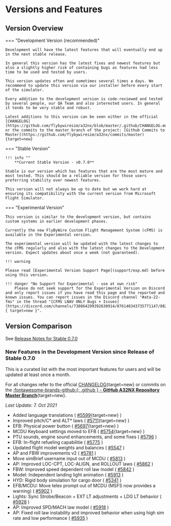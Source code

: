 # Versions and Features

## Version Overview

=== "Development Version (recommended)"

    Development will have the latest features that will eventually end up in the next stable release. 
    
    In general this version has the latest fixes and newest features but also a slightly higher risk of containing bugs as features had less time to be used and tested by users.

    This version updates often and sometimes several times a days. We recommend to update this version via our installer before every start of the simulator.

    Every addition to the development version is code-reviewed and tested by several people, our QA Team and also interested users. In general it tends to be very stable and robust.

    Latest additions to this version can be seen either in the official [CHANGELOG](https://github.com/flybywiresim/a32nx/blob/master/.github/CHANGELOG.md) or the commits to the master branch of the project: [Github Commits to Master](https://github.com/flybywiresim/a32nx/commits/master){target=new}

=== "Stable Version"

    !!! info ""
        **Current Stable Version - v0.7.0**

    Stable is our version which has features that are the most mature and most tested. This should be a reliable version for those users preferring stability over newest features.

    This version will not always be up to date but we work hard at ensuring its compatibility with the current version from Microsoft Flight Simulator.

=== "Experimental Version"

    This version is similar to the development version, but contains custom systems in earlier development phases.
    
    Currently the new FlyByWire Custom Flight Management System (cFMS) is available in the Experimental version.
    
    The experimental version will be updated with the latest changes to the cFMS regularly and also with the latest changes to the Development version. Expect updates about once a week (not guaranteed).     
    
    !!! warning 

    Please read [Experimental Version Support Page](support/exp.md) before using this version.

    !!! danger "No Support for Experimental - use at own risk"
        Please do not seek support for the Experimental Version on Discord and only report issues if you have read this page and the reported and known issues. You can report issues in the Discord channel "#ata-22-fms" in the thread "[CFMS LNAV ONLY Bugs + Issues](https://discord.com/channels/738864299392630914/876140343735771147/882442909918584862){ target=new }".

## Version Comparison

See [Release Notes for Stable 0.7.0](../release-notes/v070.md)

### New Features in the Development Version since Release of Stable 0.7.0

This is a curated list with the most important features for users and
will be updated at least once a month.

For all changes refer to the official [CHANGELOG](https://github.com/flybywiresim/a32nx/blob/master/.github/CHANGELOG.md){target=new} or commits on the [:fontawesome-brands-github:{: .github } - **GitHub A32NX Repository Master Branch**](https://github.com/flybywiresim/a32nx/commits/master){target=new}.

*Last Update: 7. Oct 2021*

- Added language translations ( [#5599](https://github.com/flybywiresim/a32nx/pull/5599){target=new} )
- Improved pitch/C* and ALT* laws ( [#5711](https://github.com/flybywiresim/a32nx/pull/5711){target=new} )
- EFB: Physical power button ( [#5697](https://github.com/flybywiresim/a32nx/pull/5697){target=new} )
- MCDU Keyboard settings moved to EFB ( [#5754](https://github.com/flybywiresim/a32nx/pull/5754){target=new} )
- PTU sounds, engine sound enhancements, and some fixes ( [#5796](https://github.com/flybywiresim/a32nx/pull/5796) )
- EFB: In-flight refueling capabilitie ( [#5775](https://github.com/flybywiresim/a32nx/pull/5775) )
- Updated flight model weights and balances ( [#5547](https://github.com/flybywiresim/a32nx/pull/5547) )
- AP and FBW improvements v2 ( [#5781](https://github.com/flybywiresim/a32nx/pull/5781) )
- Move simBrief username input out of MCDU ( [#5813](https://github.com/flybywiresim/a32nx/pull/5813) )
- AP: Improved LOC-CPT, LOC-ALIGN, and ROLLOUT laws ( [#5862](https://github.com/flybywiresim/a32nx/pull/5862) )
- FBW: Improved speed dependent roll law model ( [#5842](https://github.com/flybywiresim/a32nx/pull/5842) )
- Model: Independent landing light animation ( [#5913](https://github.com/flybywiresim/a32nx/pull/5913) )
- HYD: Rigid body simulation for cargo door ( [#5341](https://github.com/flybywiresim/a32nx/pull/5341) )
- EFB/MCDU: Move telex prompt out of MCDU (MSFS now provides a warning) ( [#5902](https://github.com/flybywiresim/a32nx/pull/5902) )
- Lights: Sync Strobe/Beacon + EXT LT adjustments + LDG LT behavior ( [#5928](https://github.com/flybywiresim/a32nx/pull/5928) )
- AP: Improved SPD/MACH law model ( [#5918](https://github.com/flybywiresim/a32nx/pull/5918) )
- AP: Fixed roll law instability and improved behavior when using high sim rate and low performance ( [#5935](https://github.com/flybywiresim/a32nx/pull/5935) )


